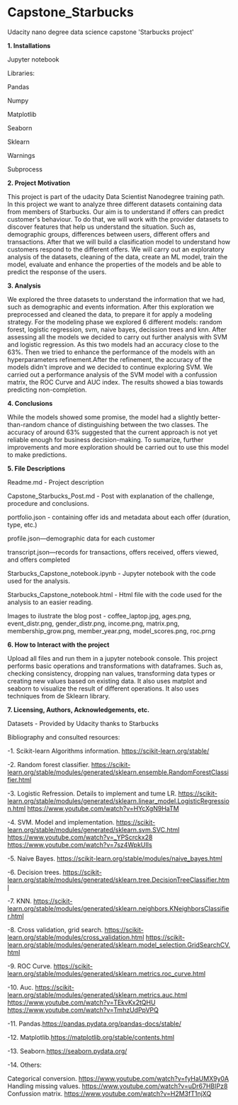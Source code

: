 # Capstone_Starbucks
Udacity nano degree data science capstone 'Starbucks project'

**1. Installations**

Jupyter notebook

Libraries:

  Pandas
  
  Numpy
  
  Matplotlib
  
  Seaborn
  
  Sklearn
  
  Warnings
  
  Subprocess

**2. Project Motivation**

This project is part of the udacity Data Scientist Nanodegree training path. In this project we want to analyze three different datasets containing data from members of Starbucks. Our aim is to understand if offers can predict customer's behaviour. To do that, we will work with the provider datasets to discover features that help us understand the situation. Such as, demographic groups, differences between users, different offers and transactions. After that we will build a clasification model to understand how customers respond to the different offers. We will carry out an exploratory analysis of the datasets, cleaning of the data, create an ML model, train the model, evaluate and enhance the properties of the models and be able to predict the response of the users.

**3. Analysis**

We explored the three datasets to understand the information that we had, such as demographic and events information.
After this exploration we preprocessed and cleaned the data, to prepare it for apply a modeling strategy.
For the modeling phase we explored 6 different models: random forest, logistic regression, svm, naive bayes, decission trees and knn. After assessing all the models we decided to carry out further analysis with SVM and logistic regression. As this two models had an accuracy close to the 63%.
Then we tried to enhance the performance of the models with an hyperparameters refinement.After the refinement, the accuracy of the models didn't improve and we decided to continue exploring SVM.
We carried out a performance analysis of the SVM model with a confussion matrix, the ROC Curve and AUC index. The results showed a bias towards predicting non-completion. 

**4. Conclusions**

While the models showed some promise, the model had a slightly better-than-random chance of distinguishing between the two classes. The accuracy of around 63% suggested that the current approach is not yet reliable enough for business decision-making. To sumarize, further improvements and more exploration should be carried out to use this model to make predictions.

**5. File Descriptions**

Readme.md - Project description

Capstone_Starbucks_Post.md - Post with explanation of the challenge, procedure and conclusions.

portfolio.json - containing offer ids and metadata about each offer (duration, type, etc.)

profile.json—demographic data for each customer

transcript.json—records for transactions, offers received, offers viewed, and offers completed

Starbucks_Capstone_notebook.ipynb - Jupyter notebook with the code used for the analysis.

Starbucks_Capstone_notebook.html - Html file with the code used for the analysis to an easier reading.

Images to ilustrate the blog post - coffee_laptop.jpg, ages.png, event_distr.png, gender_distr.png, income.png, matrix.png, membership_grow.png, member_year.png, model_scores.png, roc.prng


**6. How to Interact with the project**

Upload all files and run them in a jupyter notebook console.
This project performs basic operations and transformations with dataframes. Such as, checking consistency, dropping nan values, transforming data types or creating new values based on existing data. It also uses matplot and seaborn to visualize the result of different operations. It also uses techniques from de Sklearn library.

**7. Licensing, Authors, Acknowledgements, etc.**

Datasets - Provided by Udacity thanks to Starbucks

Bibliography and consulted resources:

  -1. Scikit-learn Algorithms information. https://scikit-learn.org/stable/
  
  -2. Random forest classifier. https://scikit-learn.org/stable/modules/generated/sklearn.ensemble.RandomForestClassifier.html
  
  -3. Logistic Refression. Details to implement and tume LR. https://scikit-learn.org/stable/modules/generated/sklearn.linear_model.LogisticRegression.html
  https://www.youtube.com/watch?v=HYcXgN9HaTM
  
  -4. SVM. Model and implementation. https://scikit-learn.org/stable/modules/generated/sklearn.svm.SVC.html 
  https://www.youtube.com/watch?v=_YPScrckx28
  https://www.youtube.com/watch?v=7sz4WpkUIIs
  
  -5. Naive Bayes. https://scikit-learn.org/stable/modules/naive_bayes.html
  
  -6. Decision trees. https://scikit-learn.org/stable/modules/generated/sklearn.tree.DecisionTreeClassifier.html
  
  -7. KNN. https://scikit-learn.org/stable/modules/generated/sklearn.neighbors.KNeighborsClassifier.html
  
  -8. Cross validation, grid search. https://scikit-learn.org/stable/modules/cross_validation.html
  https://scikit-learn.org/stable/modules/generated/sklearn.model_selection.GridSearchCV.html
  
  -9. ROC Curve. https://scikit-learn.org/stable/modules/generated/sklearn.metrics.roc_curve.html
  
  -10. Auc. https://scikit-learn.org/stable/modules/generated/sklearn.metrics.auc.html
  https://www.youtube.com/watch?v=TEkvKx2tQHU
  https://www.youtube.com/watch?v=TmhzUdPpVPQ
  
  -11. Pandas.https://pandas.pydata.org/pandas-docs/stable/
  
  -12. Matplotlib.https://matplotlib.org/stable/contents.html
  
  -13. Seaborn.https://seaborn.pydata.org/
  
  -14. Others:
  
  Categorical conversion. https://www.youtube.com/watch?v=fyHaUMX9y0A
  Handling missing values. https://www.youtube.com/watch?v=uDr67HBIPz8
  Confussion matrix. https://www.youtube.com/watch?v=H2M3fT1njXQ

